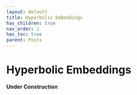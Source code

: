 ```yaml
---
layout: default
title: Hyperbolic Embeddings
has_children: true
nav_order: 2
has_toc: true
parent: Posts
---
```

# Hyperbolic Embeddings    

__Under Construction__